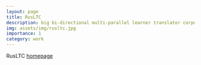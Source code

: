 ```yaml
---
layout: page
title: RusLTC
description: big bi-directional multi-parallel learner translator corpus
img: assets/img/rusltc.jpg
importance: 1
category: work
---
```


RusLTC <a href="https://www.rus-ltc.org/static/html/about.html" target="_blank">homepage</a>


